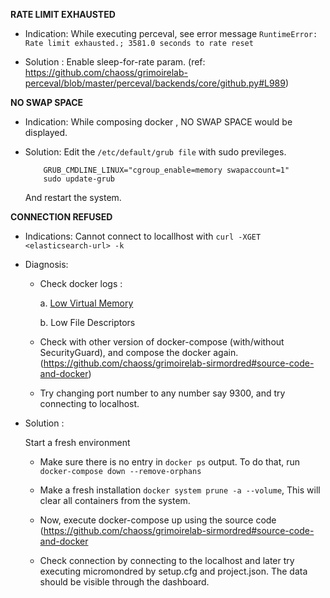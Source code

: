 **RATE LIMIT EXHAUSTED**

* Indication: While executing perceval, see error message ```RuntimeError: Rate limit exhausted.; 3581.0 seconds to rate reset```

* Solution : Enable sleep-for-rate param. (ref: https://github.com/chaoss/grimoirelab-perceval/blob/master/perceval/backends/core/github.py#L989)



**NO SWAP SPACE**

* Indication: While composing docker , NO SWAP SPACE would be displayed.

* Solution:  Edit the ```/etc/default/grub file``` with sudo previleges.
	```
	    GRUB_CMDLINE_LINUX="cgroup_enable=memory swapaccount=1" 
		sudo update-grub
	```
    And restart the system.



**CONNECTION REFUSED**

* Indications:  Cannot connect to locallhost with ```curl -XGET <elasticsearch-url> -k  ``` 

* Diagnosis: 

    - Check docker logs : 
    
	    a. [Low Virtual Memory](https://github.com/chaoss/grimoirelab-sirmordred#low-virtual-memory)
	    
	    b. Low File Descriptors

    - Check with other version of docker-compose (with/without SecurityGuard), and compose the docker again. (https://github.com/chaoss/grimoirelab-sirmordred#source-code-and-docker)

    - Try changing port number to any number say 9300, and try connecting to localhost. 

* Solution :

    Start a fresh environment 

    - Make sure there is no entry in ```docker ps``` output. To do that, run ```docker-compose down --remove-orphans```

    - Make a fresh installation ```docker system prune -a --volume```, This will clear all containers from the system.

    - Now, execute docker-compose up using the source code (https://github.com/chaoss/grimoirelab-sirmordred#source-code-and-docker 

    - Check connection by connecting to the localhost and later try executing micromondred by setup.cfg and project.json. The data should be visible through the dashboard.



